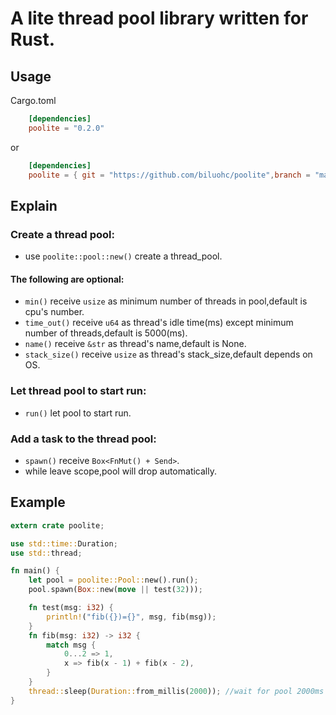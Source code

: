 # A lite thread pool library written for Rust. 

## Usage
Cargo.toml

```toml
    [dependencies]
    poolite = "0.2.0"
```
or
```toml
    [dependencies]  
    poolite = { git = "https://github.com/biluohc/poolite",branch = "master", version = "0.2.0" }
```

## Explain
### Create a thread pool: 
* use `poolite::pool::new()` create a thread_pool. 

#### The following are optional: 
* `min()` receive `usize` as minimum number of threads in pool,default is cpu's number.
* `time_out()` receive `u64` as thread's idle time(ms) except minimum number of threads,default is 5000(ms).
* `name()` receive `&str` as thread's name,default is None.
* `stack_size()` receive `usize` as thread's stack_size,default depends on OS.

### Let thread pool to start run:
* `run()` let pool to start run.   

### Add a task to the thread pool: 
* `spawn()` receive `Box<FnMut() + Send>`.  
* while leave scope,pool will drop automatically.  

## Example  
```Rust
extern crate poolite;

use std::time::Duration;
use std::thread;

fn main() {
    let pool = poolite::Pool::new().run();
    pool.spawn(Box::new(move || test(32)));

    fn test(msg: i32) {
        println!("fib({})={}", msg, fib(msg));
    }
    fn fib(msg: i32) -> i32 {
        match msg {
            0...2 => 1,
            x => fib(x - 1) + fib(x - 2),
        }
    }
    thread::sleep(Duration::from_millis(2000)); //wait for pool 2000ms
}
```
